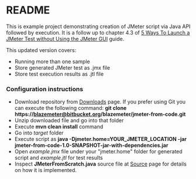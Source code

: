 # README #

This is example project demonstrating creation of JMeter script via Java API followed by execution. It is a follow up to chapter 4.3 of [5 Ways To Launch a JMeter Test without Using the JMeter GUI](http://blazemeter.com/blog/5-ways-launch-jmeter-test-without-using-jmeter-gui) guide. 

This updated version covers:

* Running more than one sample
* Store generated JMeter test as .jmx file
* Store test execution results as .jtl file

### Configuration instructions ###

* Download repository from [Downloads](https://bitbucket.org/blazemeter/jmeter-from-code/downloads) page. If you prefer using Git you can execute the following command: **git clone https://blazemeter@bitbucket.org/blazemeter/jmeter-from-code.git**
* Unzip downloaded file and go into that folder
* Execute **mvn clean install** command
* Go into *target* folder
* Execute script as **java -Djmeter.home=YOUR_JMETER_LOCATION -jar jmeter-from-code-1.0-SNAPSHOT-jar-with-dependencies.jar**
* Open *example.jmx* file under your "jmeter.home" folder for generated script and *example.jtl* for test results
* Inspect **JMeterFromScratch.java** source file at [Source](https://bitbucket.org/blazemeter/jmeter-from-code/src/) page for details on how it is implemented.